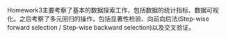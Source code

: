 Homework3主要考察了基本的数据探索工作，包括数据的统计指标、数据可视化。之后考察了多元回归的操作，包括显著性检验、向前向后法(Step-wise forward selection / Step-wise backward selection)以及交叉验证。
